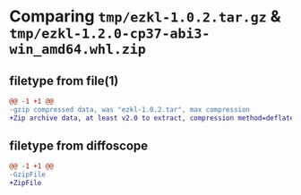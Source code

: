 # Comparing `tmp/ezkl-1.0.2.tar.gz` & `tmp/ezkl-1.2.0-cp37-abi3-win_amd64.whl.zip`

## filetype from file(1)

```diff
@@ -1 +1 @@
-gzip compressed data, was "ezkl-1.0.2.tar", max compression
+Zip archive data, at least v2.0 to extract, compression method=deflate
```

## filetype from diffoscope

```diff
@@ -1 +1 @@
-GzipFile
+ZipFile
```

